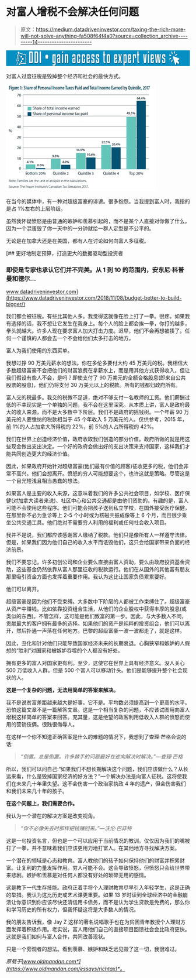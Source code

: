# 对富人增税不会解决任何问题

> 原文：<https://medium.datadriveninvestor.com/taxing-the-rich-more-will-not-solve-anything-fa508f64f4a0?source=collection_archive---------14----------------------->

[![](img/6d7340cb10d713cbd5f314210454365a.png)](http://www.track.datadriveninvestor.com/1B9E)

对富人过度征税是毁掉整个经济和社会的最快方式。

![](img/0610a2ce61473c50c56d82922585f472.png)

在当今的媒体中，有一种对超级富豪的诽谤。很多抱怨。当我提到富人时，我指的是占 1%左右的上层阶级。

虽然我怀疑愤怒是由普通的嫉妒和羡慕引起的，而不是某个人直接对你做了什么。因为一个混蛋毁了你一天中的一分钟就给一群人定型是不公平的。

无论是在加拿大还是在美国，都有人在讨论如何向富人多征税。

[](https://www.datadriveninvestor.com/2018/11/08/budget-better-to-build-bigger/) [## 更好地制定预算，打造更大的数据驱动型投资者

### 即使是专家也承认它们并不完美。从 1 到 10 的范围内，安东尼·科普曼和德尔…

www.datadriveninvestor.com](https://www.datadriveninvestor.com/2018/11/08/budget-better-to-build-bigger/) 

我们都会被征税。有些比其他人多。我觉得这就像在脸上打了一拳。很疼。如果我有选择的话，我不想让它发生在我身上。每个人的脸上都会挨一拳，你打的越多，拳头就越大。许多人现在要求富人加大打击力度。迟早，他们不会再想被揍了。任何一个谨慎的人都会去一个不会给他们太多打击的地方。

富人为我们使用的东西买单。

我想过挣 90 万美元薪水的想法。你在多伦多要付大约 45 万美元的税。我相信大多数超级富豪不会把他们的财富浪费在拿薪水上，而是用其他方式获得收入，但让我们假设有些人不会，是吗？即使支付了 90 万美元的全额合格股息(即来自公共股票的股息)，他们仍将支付 30 万美元以上的税款。所有的钱都归政府所有。

富人交的税最多。我交的税微不足道，绝对不够支付一名教师的工资。他们薪酬过低的不幸现实是一个单独的问题，我不会在这里深究。从本质上讲，富人是政府最大的收入来源，而不是大多数中下阶层。我们不是政府的摇钱树。一个年薪 90 万美元的人要缴纳的税款相当于 45 个年收入 5 万美元的人。仅供参考，2015 年，前 1%的人占加拿大所得税的 22%，前 5%的人占所得税的 42%。

我们在世界上创造经济价值，政府收取我们创造的部分价值。政府所做的就是用这些现金做出支出决定。一个好的政府会做出好的支出决策来支持国家，这样我们才能共同创造更大的经济价值。

因此，如果政府开始针对超级富豪(他们最有价值的顾客)征收更多的税，他们会非常不高兴。他们会想离开。愤怒的穷人可能想要这个，也许这就是策略。尽管这是一个目光短浅且相当愚蠢的想法。

如果富人是主要的收入来源，这意味着我们的许多公共社会项目，如学校、医疗保健(对加拿大读者来说)、社区中心和公共交通都是由他们资助的。有趣的是，富人可能不会使用这些程序。他们可能会把孩子送到私立学校，在国外接受医疗保健，在那里你不必为急诊等上 2-5 个小时或为核磁共振成像等上 6 个月，而且很少乘坐公共交通工具。他们绝对不需要穷人利用的福利或任何社会收入项目。

我并不是说，我们都应该感谢富人缴纳了税款。他们只是像所有人一样遵守法律。但是，如果我们因为他们自己的收入水平而诋毁他们，这只会给国家带来负面的经济前景。

我们不要忘记，许多初创公司和企业要么直接由富人资助，要么由政府投资基金资助，这些基金仍然依靠从富人那里征收的税款运行。他们在从国外的其他富有朋友那里吸引资金方面也发挥着重要作用。我认为这比让国家负债累累要好。

他们可以离开。

超级富豪是因为他们不受束缚。大多数中下阶层的人都被工作束缚住了。超级富豪从资产中赚钱。比如依靠投资组合生活，从他们的企业股权中获得丰厚的股息(或类似的东西)。不管怎样，这可能是他们致富的第一步。因此，与大多数人不同，贡献最大的客户拥有最多的选择。如果他们的资产是纯粹的投资组合，他们可以离开，然后扑通一声落在任何地方。巴黎的超级富豪一波一波都走了，就是这样。

因此，丑化和针对他们只能导致国家经济未来的长期衰退。心胸狭窄和嫉妒的人假想的“胜利”对国家和被嫉妒吞噬的个人都没有好处。

拥有更多的富人对国家更有利。至少，这使它在世界上具有经济意义。没人关心 500 万低收入人群。但是 500 个富人可以移动针头。他们是能够提升整个社会现状的人。

**这是一个复杂的问题，无法用简单的答案来解决。**

我不是说贫富差距越来越大是好事。它不是。平均数必须提高到一个更高的水平。恐怕这篇文章不是一篇解答文章。这是一个相当复杂的问题，不应该试图用向富人增税这样简单的答案来回答。充其量，这是绝望的政客利用低收入人群的愤怒而使用的营销伎俩。很贱很侮辱人。

在这样一个你不知道正确答案是什么的难题的情况下，我想到了查理·芒格会说的话:

> *“倒置。总是倒置。许多棘手的问题最好在逆向解决时解决。”—查理·芒格*

所以，我们可以问自己:“如果我们不想长期解决这个问题，我们应该做什么？从长远来看，什么是毁掉国家经济的好方法？”一个解决办法是向富人征税。这将使我们在未来几十年里失望。这不会伤害一个政治家执政 4 年的遗产，但会伤害我们和我们未来几十年的孩子。

**在这个问题上，我们需要合作。**

我认为一个潜在的解决方案是改变视角。

> *“你不必像失去时那样把钱赚回来。”—沃伦·巴菲特*

这是一句投资名言，但也是一个可以应用于当前情况的教训。仅仅因为我们的嘴被打了一拳，并不意味着我们应该更用力地打富人。在其他地方寻找解决方案。

一个潜在的领域是心态和教育。富人教他们的孩子如何保持他们的财富并积累财富。让复利的力量发挥作用。穷人可能不会。这会导致愤怒，但愤怒只会给世界带来悲剧。嫉妒和羡慕是对任何人都没有好处的琐碎无用的感情。

这是教下一代生存技能。政府正着手将个人理财教育尽早引入年轻学生，这是正确的举措。我认为这比历史或艺术课更重要。如果 13 岁时读到全球经济中的金融崩溃让你意识到你应该尽快还清信用卡债务，而不是认为学生贷款是免费的，那么你和学习历史的所有权力，但我怀疑这将是大多数人的情况。

我的朋友告诉我，像 Jay Z 这样的著名说唱歌手也在为贫困青年教授个人理财方面发挥着积极作用。老实说，富人用他们自己的直接项目回馈社会会比政府更快。这就是我们如何与富人合作，共同改善现状。

只是一个旁观者的想法。看到羡慕、嫉妒和缺乏远见毁了这一切，我很难过。

*原载于*[*www.oldmandan.com*](https://www.oldmandan.com/essays/richtax)*。*